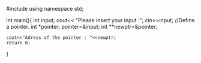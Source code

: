 #include<iostream>
using namespace std;

int main(){
	int input;
	cout<< "Please insert your input :";
	cin>>input;
//Define a pointer.
	int *pointer;
	pointer=&input;
	int **newptr=&pointer;
	
	cout<<"Adress of the pointer : "<<newptr;
	return 0;
}

